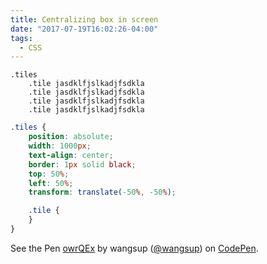 ```yaml
---
title: Centralizing box in screen
date: "2017-07-19T16:02:26-04:00"
tags:
  - CSS
---
```


```jade
.tiles
    .tile jasdklfjslkadjfsdkla
    .tile jasdklfjslkadjfsdkla
    .tile jasdklfjslkadjfsdkla
    .tile jasdklfjslkadjfsdkla

```

```css
.tiles {
	position: absolute;
	width: 1000px;
	text-align: center;
	border: 1px solid black;
	top: 50%;
	left: 50%;
	transform: translate(-50%, -50%);

	.tile {
	}
}
```

<p data-height="265" data-theme-id="0" data-slug-hash="owrQEx" data-default-tab="css,result" data-user="wangsup" data-embed-version="2" data-pen-title="owrQEx" class="codepen">See the Pen <a href="https://codepen.io/wangsup/pen/owrQEx/">owrQEx</a> by wangsup (<a href="https://codepen.io/wangsup">@wangsup</a>) on <a href="https://codepen.io">CodePen</a>.</p>
<script async src="https://production-assets.codepen.io/assets/embed/ei.js"></script>
